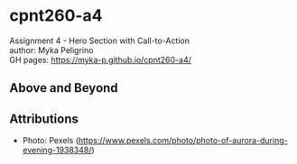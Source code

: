 # cpnt260-a4
Assignment 4 - Hero Section with Call-to-Action  
author: Myka Peligrino  
GH pages: https://myka-p.github.io/cpnt260-a4/

## Above and Beyond

## Attributions

- Photo: Pexels (https://www.pexels.com/photo/photo-of-aurora-during-evening-1938348/)